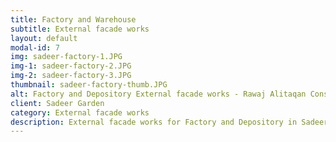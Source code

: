```yaml
---
title: Factory and Warehouse
subtitle: External facade works
layout: default
modal-id: 7
img: sadeer-factory-1.JPG
img-1: sadeer-factory-2.JPG
img-2: sadeer-factory-3.JPG
thumbnail: sadeer-factory-thumb.JPG
alt: Factory and Depository External facade works - Rawaj Alitaqan Consturcion Company in KSA
client: Sadeer Garden
category: External facade works
description: External facade works for Factory and Depository in Sadeer Garden made by our team.
---
```

